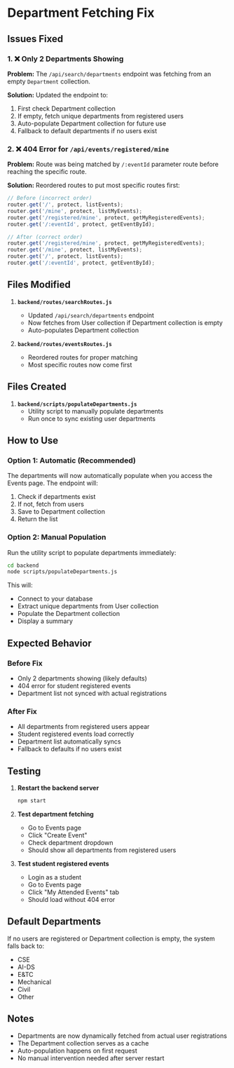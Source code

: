 # Department Fetching Fix

## Issues Fixed

### 1. ❌ Only 2 Departments Showing
**Problem:** The `/api/search/departments` endpoint was fetching from an empty `Department` collection.

**Solution:** Updated the endpoint to:
1. First check Department collection
2. If empty, fetch unique departments from registered users
3. Auto-populate Department collection for future use
4. Fallback to default departments if no users exist

### 2. ❌ 404 Error for `/api/events/registered/mine`
**Problem:** Route was being matched by `/:eventId` parameter route before reaching the specific route.

**Solution:** Reordered routes to put most specific routes first:
```javascript
// Before (incorrect order)
router.get('/', protect, listEvents);
router.get('/mine', protect, listMyEvents);
router.get('/registered/mine', protect, getMyRegisteredEvents);
router.get('/:eventId', protect, getEventById);

// After (correct order)
router.get('/registered/mine', protect, getMyRegisteredEvents);
router.get('/mine', protect, listMyEvents);
router.get('/', protect, listEvents);
router.get('/:eventId', protect, getEventById);
```

## Files Modified

1. **`backend/routes/searchRoutes.js`**
   - Updated `/api/search/departments` endpoint
   - Now fetches from User collection if Department collection is empty
   - Auto-populates Department collection

2. **`backend/routes/eventsRoutes.js`**
   - Reordered routes for proper matching
   - Most specific routes now come first

## Files Created

1. **`backend/scripts/populateDepartments.js`**
   - Utility script to manually populate departments
   - Run once to sync existing user departments

## How to Use

### Option 1: Automatic (Recommended)
The departments will now automatically populate when you access the Events page. The endpoint will:
1. Check if departments exist
2. If not, fetch from users
3. Save to Department collection
4. Return the list

### Option 2: Manual Population
Run the utility script to populate departments immediately:

```bash
cd backend
node scripts/populateDepartments.js
```

This will:
- Connect to your database
- Extract unique departments from User collection
- Populate the Department collection
- Display a summary

## Expected Behavior

### Before Fix
- Only 2 departments showing (likely defaults)
- 404 error for student registered events
- Department list not synced with actual registrations

### After Fix
- All departments from registered users appear
- Student registered events load correctly
- Department list automatically syncs
- Fallback to defaults if no users exist

## Testing

1. **Restart the backend server**
   ```bash
   npm start
   ```

2. **Test department fetching**
   - Go to Events page
   - Click "Create Event"
   - Check department dropdown
   - Should show all departments from registered users

3. **Test student registered events**
   - Login as a student
   - Go to Events page
   - Click "My Attended Events" tab
   - Should load without 404 error

## Default Departments

If no users are registered or Department collection is empty, the system falls back to:
- CSE
- AI-DS
- E&TC
- Mechanical
- Civil
- Other

## Notes

- Departments are now dynamically fetched from actual user registrations
- The Department collection serves as a cache
- Auto-population happens on first request
- No manual intervention needed after server restart
